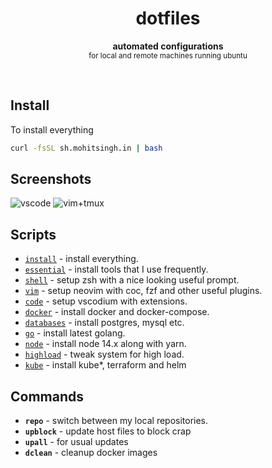 <h1 align="center">dotfiles</h1>
<p align="center">
  <b>automated configurations</b><br/>
  <sub>for local and remote machines running ubuntu</sub>
</p>
<br />

## Install

To install everything

```sh
curl -fsSL sh.mohitsingh.in | bash
```

## Screenshots

![vscode](https://user-images.githubusercontent.com/4941333/115149391-7fc87100-a081-11eb-9efa-dc9026190fa7.png)
![vim+tmux](https://user-images.githubusercontent.com/4941333/115153605-8b716300-a094-11eb-82ff-a9090f887887.png)

## Scripts

- [`install`][1] - install everything.
- [`essential`][2] - install tools that I use frequently.
- [`shell`][3] - setup zsh with a nice looking useful prompt.
- [`vim`][4] - setup neovim with coc, fzf and other useful plugins.
- [`code`][5] - setup vscodium with extensions.
- [`docker`][6] - install docker and docker-compose.
- [`databases`][7] - install postgres, mysql etc.
- [`go`][8] - install latest golang.
- [`node`][9] - install node 14.x along with yarn.
- [`highload`][10] - tweak system for high load.
- [`kube`][11] - install kube\*, terraform and helm

[1]: scripts/install
[2]: scripts/essential
[3]: scripts/shell
[4]: scripts/vim
[5]: scripts/code
[6]: scripts/docker
[7]: scripts/databases
[8]: scripts/go
[9]: scripts/node
[10]: scripts/highload
[11]: scripts/kube

## Commands

- **`repo`** - switch between my local repositories.
- **`upblock`** - update host files to block crap
- **`upall`** - for usual updates
- **`dclean`** - cleanup docker images
